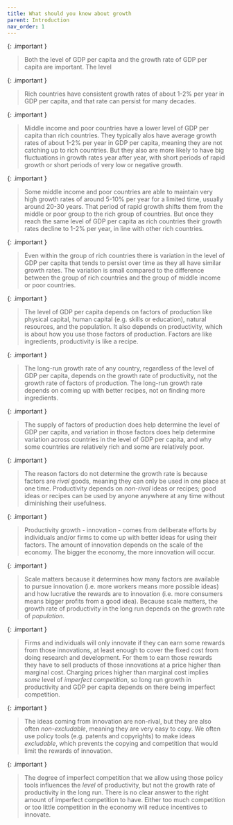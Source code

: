 ```yaml
---
title: What should you know about growth
parent: Introduction
nav_order: 1
---
```


{: .important }
> Both the level of GDP per capita and the growth rate of GDP per capita are important. The level 


{: .important }
> Rich countries have consistent growth rates of about 1-2% per year in GDP per capita, and that rate can persist for many decades. 


{: .important }
> Middle income and poor countries have a lower level of GDP per capita than rich countries. They typically alos have average growth rates of about 1-2% per year in GDP per capita, meaning they are not catching up to rich countries. But they also are more likely to have big fluctuations in growth rates year after year, with short periods of rapid growth or short periods of very low or negative growth.


{: .important }
> Some middle income and poor countries are able to maintain very high growth rates of around 5-10% per year for a limited time, usually around 20-30 years. That period of rapid growth shifts them from the middle or poor group to the rich group of countries. But once they reach the same level of GDP per capita as rich countries their growth rates decline to 1-2% per year, in line with other rich countries. 

{: .important }
> Even within the group of rich countries there is variation in the level of GDP per capita that tends to persist over time as they all have similar growth rates. The variation is small compared to the difference between the group of rich countries and the group of middle income or poor countries. 

{: .important }
> The level of GDP per capita depends on factors of production like physical capital, human capital (e.g. skills or education), natural resources, and the population. It also depends on productivity, which is about how you use those factors of production. Factors are like ingredients, productivity is like a recipe.

{: .important }
> The long-run growth rate of any country, regardless of the level of GDP per capita, depends on the growth rate of productivity, not the growth rate of factors of production. The long-run growth rate depends on coming up with better recipes, not on finding more ingredients.

{: .important }
> The supply of factors of production does help determine the level of GDP per capita, and variation in those factors does help determine variation across countries in the level of GDP per capita, and why some countries are relatively rich and some are relatively poor. 

{: .important }
> The reason factors do not determine the growth rate is because factors are *rival* goods, meaning they can only be used in one place at one time. Productivity depends on *non-rival* ideas or recipes; good ideas or recipes can be used by anyone anywhere at any time without diminishing their usefulness. 

{: .important }
> Productivity growth - innovation - comes from deliberate efforts by individuals and/or firms to come up with better ideas for using their factors. The amount of innovation depends on the scale of the economy. The bigger the economy, the more innovation will occur.

{: .important }
> Scale matters because it determines how many factors are available to pursue innovation (i.e. more workers means more possible ideas) and how lucrative the rewards are to innovation (i.e. more consumers means bigger profits from a good idea). Because scale matters, the growth rate of productivity in the long run depends on the growth rate of *population*. 

{: .important }
> Firms and individuals will only innovate if they can earn some rewards from those innovations, at least enough to cover the fixed cost from doing research and development. For them to earn those rewards they have to sell products of those innovations at a price higher than marginal cost. Charging prices higher than marginal cost implies *some* level of *imperfect competition*, so long run growth in productivity and GDP per capita depends on there being imperfect competition. 

{: .important }
> The ideas coming from innovation are non-rival, but they are also often *non-excludable*, meaning they are very easy to copy. We often use policy tools (e.g. patents and copyrights) to make ideas *excludable*, which prevents the copying and competition that would limit the rewards of innovation. 

{: .important }
> The degree of imperfect competition that we allow using those policy tools influences the *level* of productivity, but not the growth rate of productivity in the long run. There is no clear answer to the right amount of imperfect competition to have. Either too much competition or too little competition in the economy will reduce incentives to innovate. 